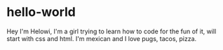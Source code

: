 # hello-world
Hey I'm Helowi,
I'm a girl trying to learn how to code for the fun of it, will start with css and html. 
I'm mexican and I love pugs, tacos, pizza. 
